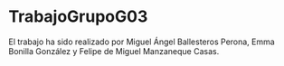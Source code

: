 # TrabajoGrupoG03
El trabajo ha sido realizado por Miguel Ángel Ballesteros Perona, Emma Bonilla González y Felipe de Miguel Manzaneque Casas.
